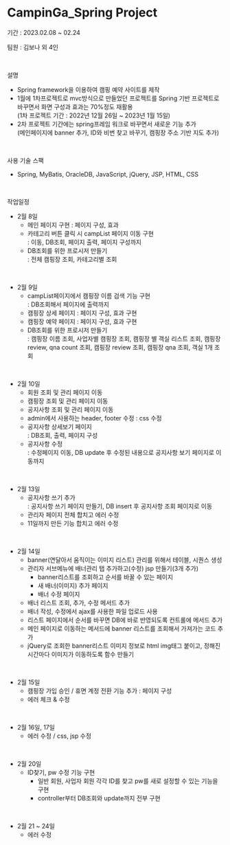 # CampinGa_Spring Project

기간 : 2023.02.08 ~ 02.24

팀원 : 김보나 외 4인

</br>

설명

-   Spring framework을 이용하여 캠핑 예약 사이트를 제작
-   1월에 1차프로젝트로 mvc방식으로 만들었던 프로젝트를 Spring 기반 프로젝트로 바꾸면서 화면 구성과 효과는 70%정도 재활용</br>
    (1차 프로젝트 기간 : 2022년 12월 26일 ~ 2023년 1월 15일)
-   2차 프로젝트 기간에는 spring프레임 워크로 바꾸면서 새로운 기능 추가</br>(메인페이지에 banner 추가, ID와 비번 찾고 바꾸기, 캠핑장 주소 기반 지도 추가)

</br>

사용 기술 스팩

-   Spring, MyBatis, OracleDB, JavaScript, jQuery, JSP, HTML, CSS

</br>

작업일정

-   2월 8일
    -   메인 페이지 구현 : 페이지 구성, 효과
    -   카테고리 버튼 클릭 시 campList 페이지 이동 구현 </br>
        : 이동, DB조회, 페이지 출력, 페이지 구성까지
    -   DB조회를 위한 프로시저 만들기 </br>
        : 전체 캠핑장 조회, 카테고리별 조회

</br>

-   2월 9일
    -   campList페이지에서 캠핑장 이름 검색 기능 구현</br>
        : DB조회해서 페이지에 출력까지
    -   캠핑장 상세 페이지 : 페이지 구성, 효과 구현
    -   캠핑장 예약 페이지 : 페이지 구성, 효과 구현
    -   DB조회를 위한 프로시저 만들기 </br>
        : 캠핑장 이름 조회, 사업자별 캠핑장 조회, 캠핑장 별 객실 리스트 조회, 캠핑장 review, qna count 조회, 캠핑장 review 조회, 캠핑장 qna 조회, 객실 1개 조회

</br>

-   2월 10일
    -   회원 조회 및 관리 페이지 이동
    -   캠핑장 조회 및 관리 페이지 이동
    -   공지사항 조회 및 관리 페이지 이동
    -   admin에서 사용하는 header, footer 수정 : css 수정
    -   공지사항 상세보기 페이지 </br>
        : DB조회, 출력, 페이지 구성
    -   공지사항 수정 </br> : 수정페이지 이동, DB update 후 수정된 내용으로 공지사항 보기 페이지로 이동까지

</br>

-   2월 13일
    -   공지사항 쓰기 추가</br>
        : 공지사항 쓰기 페이지 만들기, DB insert 후 공지사항 조회 페이지로 이동
    -   관리자 페이지 전체 합치고 에러 수정
    -   11일까지 만든 기능 합치고 에러 수정

</br>

-   2월 14일
    -   banner(연달아서 움직이는 이미지 리스트) 관리를 위해서 테이블, 시퀀스 생성
    -   관리자 서브메뉴에 배너관리 탭 추가하고(수정) jsp 만들기(3개 추가)
        -   banner리스트를 조회하고 순서를 바꿀 수 있는 페이지
        -   새 배너(이미지) 추가 페이지
        -   배너 수정 페이지
    -   배너 리스트 조회, 추가, 수정 메서드 추가
    -   배너 작성, 수정에서 ajax를 사용한 파일 업로드 사용
    -   리스트 페이지에서 순서를 바꾸면 DB에 바로 반영되도록 컨트롤에 메서드 추가
    -   메인 페이지로 이동하는 메서드에 banner 리스트를 조회해서 가져가는 코드 추가
    -   jQuery로 조회한 banner리스트 이미지 정보로 html img태그 붙이고, 정해진 시간마다 이미지가 이동하도록 함수 만들기

</br>

-   2월 15일
    -   캠핑장 가입 승인 / 휴면 계정 전환 기능 추가 : 페이지 구성
    -   에러 체크 & 수정

</br>

-   2월 16일, 17일
    -   에러 수정 / css, jsp 수정

</br>

-   2월 20일
    -   ID찾기, pw 수정 기능 구현
        -   일반 회원, 사업자 회원 각각 ID를 찾고 pw를 새로 설정할 수 있는 기능을 구현
        -   controller부터 DB조회와 update까지 전부 구현

</br>

-   2월 21 ~ 24일
    -   에러 수정
